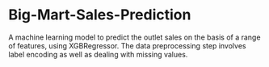 # Big-Mart-Sales-Prediction
A machine learning model to predict the outlet sales on the basis of a range of features, using XGBRegressor. The data preprocessing step involves label encoding as well as dealing with missing values.
